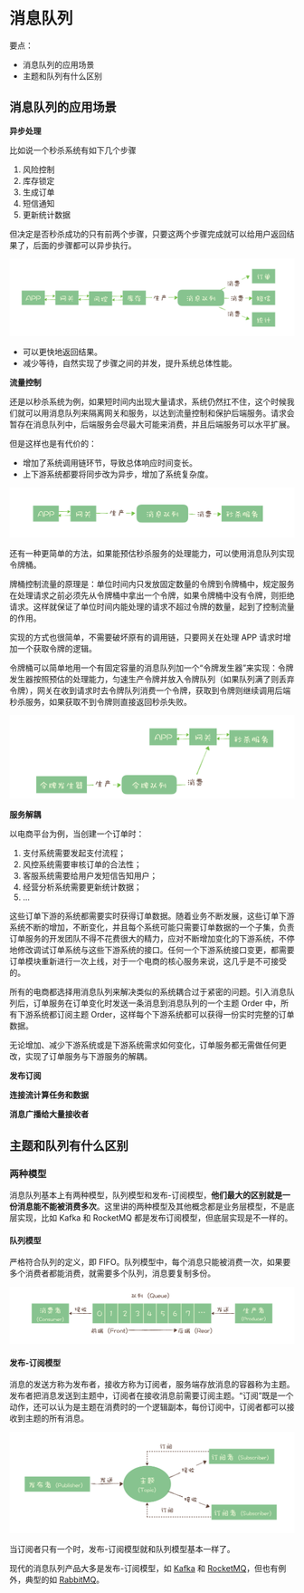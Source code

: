# 消息队列

要点：

- 消息队列的应用场景
- 主题和队列有什么区别

## 消息队列的应用场景

**异步处理**

比如说一个秒杀系统有如下几个步骤

1. 风险控制
2. 库存锁定
3. 生成订单
4. 短信通知
5. 更新统计数据

但决定是否秒杀成功的只有前两个步骤，只要这两个步骤完成就可以给用户返回结果了，后面的步骤都可以异步执行。

![d2c1ee3d4478580c0d2a8d80d0e833be](_v_images/20190724131904597_23435.jpg)

- 可以更快地返回结果。
- 减少等待，自然实现了步骤之间的并发，提升系统总体性能。

**流量控制**

还是以秒杀系统为例，如果短时间内出现大量请求，系统仍然扛不住，这个时候我们就可以用消息队列来隔离网关和服务，以达到流量控制和保护后端服务。请求会暂存在消息队列中，后端服务会尽最大可能来消费，并且后端服务可以水平扩展。

但是这样也是有代价的：

- 增加了系统调用链环节，导致总体响应时间变长。
- 上下游系统都要将同步改为异步，增加了系统复杂度。

![7909fb792a059e22a0a269c1f2cde64a](_v_images/20190724132108118_1126.jpg)

还有一种更简单的方法，如果能预估秒杀服务的处理能力，可以使用消息队列实现令牌桶。

牌桶控制流量的原理是：单位时间内只发放固定数量的令牌到令牌桶中，规定服务在处理请求之前必须先从令牌桶中拿出一个令牌，如果令牌桶中没有令牌，则拒绝请求。这样就保证了单位时间内能处理的请求不超过令牌的数量，起到了控制流量的作用。

实现的方式也很简单，不需要破坏原有的调用链，只要网关在处理 APP 请求时增加一个获取令牌的逻辑。

令牌桶可以简单地用一个有固定容量的消息队列加一个“令牌发生器”来实现：令牌发生器按照预估的处理能力，匀速生产令牌并放入令牌队列（如果队列满了则丢弃令牌），网关在收到请求时去令牌队列消费一个令牌，获取到令牌则继续调用后端秒杀服务，如果获取不到令牌则直接返回秒杀失败。

![2c4e42056b78fff7746de28245910f89](_v_images/20190724132505320_14798.jpg)

**服务解耦**

以电商平台为例，当创建一个订单时：

1. 支付系统需要发起支付流程；
2. 风控系统需要审核订单的合法性；
3. 客服系统需要给用户发短信告知用户；
4. 经营分析系统需要更新统计数据；
5. ...

这些订单下游的系统都需要实时获得订单数据。随着业务不断发展，这些订单下游系统不断的增加，不断变化，并且每个系统可能只需要订单数据的一个子集，负责订单服务的开发团队不得不花费很大的精力，应对不断增加变化的下游系统，不停地修改调试订单系统与这些下游系统的接口。任何一个下游系统接口变更，都需要订单模块重新进行一次上线，对于一个电商的核心服务来说，这几乎是不可接受的。

所有的电商都选择用消息队列来解决类似的系统耦合过于紧密的问题。引入消息队列后，订单服务在订单变化时发送一条消息到消息队列的一个主题 Order 中，所有下游系统都订阅主题 Order，这样每个下游系统都可以获得一份实时完整的订单数据。

无论增加、减少下游系统或是下游系统需求如何变化，订单服务都无需做任何更改，实现了订单服务与下游服务的解耦。

**发布订阅**

**连接流计算任务和数据**

**消息广播给大量接收者**

## 主题和队列有什么区别

### 两种模型

消息队列基本上有两种模型，队列模型和发布-订阅模型，**他们最大的区别就是一份消息能不能被消费多次**。这里讲的两种模型及其他概念都是业务层模型，不是底层实现，比如 Kafka 和 RocketMQ 都是发布订阅模型，但底层实现是不一样的。

#### 队列模型

严格符合队列的定义，即 FIFO。队列模型中，每个消息只能被消费一次，如果要多个消费者都能消费，就需要多个队列，消息要复制多份。

![](_v_images/20190730094820592_18727.png)

#### 发布-订阅模型

消息的发送方称为发布者，接收方称为订阅者，服务端存放消息的容器称为主题。发布者把消息发送到主题中，订阅者在接收消息前需要订阅主题。“订阅”既是一个动作，还可以认为是主题在消费时的一个逻辑副本，每份订阅中，订阅者都可以接收到主题的所有消息。

![](_v_images/20190730094846575_30880.png)

当订阅者只有一个时，发布-订阅模型就和队列模型基本一样了。

现代的消息队列产品大多是发布-订阅模型，如 [Kafka](Kafka.md) 和 [RocketMQ](RocketMQ.md)，但也有例外，典型的如 [RabbitMQ](RabbitMQ.md)。
